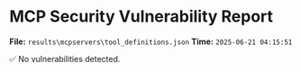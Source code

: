 # MCP Security Vulnerability Report
**File:** `results\mcpservers\tool_definitions.json`
**Time:** `2025-06-21 04:15:51`

✅ No vulnerabilities detected.